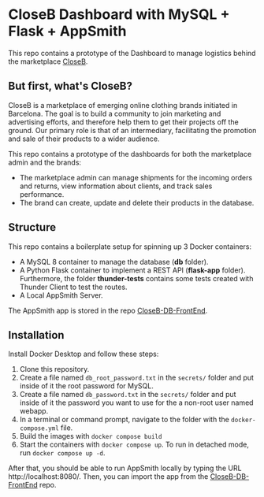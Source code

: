 # CloseB Dashboard with MySQL + Flask + AppSmith

This repo contains a prototype of the Dashboard to manage logistics behind the marketplace [CloseB](https://closeb.net/).

## But first, what's CloseB?

CloseB is a marketplace of emerging online clothing brands initiated in Barcelona. The goal is to build a community to join marketing and advertising efforts, and therefore help them to get their projects off the ground. Our primary role is that of an intermediary, facilitating the promotion and sale of their products to a wider audience.

This repo contains a prototype of the dashboards for both the marketplace admin and the brands:

* The marketplace admin can manage shipments for the incoming orders and returns, view information about clients, and track sales performance.
* The brand can create, update and delete their products in the database.

## Structure

This repo contains a boilerplate setup for spinning up 3 Docker containers: 

* A MySQL 8 container to manage the database (**db** folder).
* A Python Flask container to implement a REST API (**flask-app** folder). Furthermore, the folder **thunder-tests** contains some tests created with Thunder Client to test the routes.
* A Local AppSmith Server.

The AppSmith app is stored in the repo [CloseB-DB-FrontEnd](https://github.com/MiquelAlberti2/CloseB-DB-FrontEnd).

## Installation

Install Docker Desktop and follow these steps:

1. Clone this repository.  
2. Create a file named `db_root_password.txt` in the `secrets/` folder and put inside of it the root password for MySQL. 
3. Create a file named `db_password.txt` in the `secrets/` folder and put inside of it the password you want to use for the a non-root user named webapp. 
4. In a terminal or command prompt, navigate to the folder with the `docker-compose.yml` file.  
5. Build the images with `docker compose build`
6. Start the containers with `docker compose up`.  To run in detached mode, run `docker compose up -d`. 

After that, you should be able to run AppSmith locally by typing the URL http://localhost:8080/. Then, you can import the app from the [CloseB-DB-FrontEnd](https://github.com/MiquelAlberti2/CloseB-DB-FrontEnd) repo.




